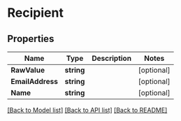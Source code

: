# Recipient

## Properties

Name | Type | Description | Notes
------------ | ------------- | ------------- | -------------
**RawValue** | **string** |  | [optional] 
**EmailAddress** | **string** |  | [optional] 
**Name** | **string** |  | [optional] 

[[Back to Model list]](../README#documentation-for-models) [[Back to API list]](../README#documentation-for-api-endpoints) [[Back to README]](../README)


